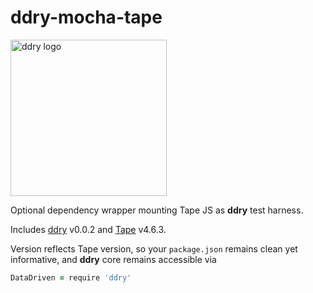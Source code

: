 # ddry-mocha-tape

<img src="https://cloud.githubusercontent.com/assets/5163953/22628172/6b91f120-ebe0-11e6-8456-0f5b2dc3a553.png" alt="ddry logo" width="250">

Optional dependency wrapper mounting Tape JS as **ddry** test harness.

Includes [ddry](https://www.npmjs.com/package/ddry) v0.0.2 and [Tape](https://www.npmjs.com/package/tape) v4.6.3.

Version reflects Tape version, so your `package.json` remains clean yet informative, and **ddry** core remains accessible via

```coffee
DataDriven = require 'ddry'
```
